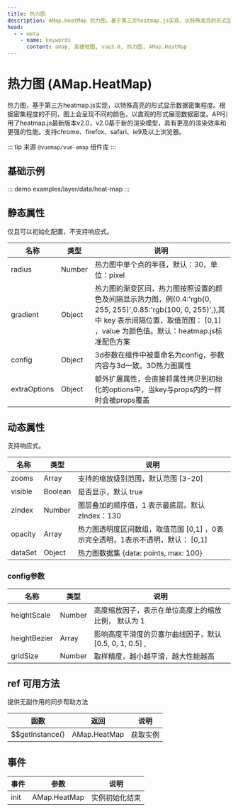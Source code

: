 ```yaml
---
title: 热力图
description: AMap.HeatMap 热力图，基于第三方heatmap.js实现，以特殊高亮的形式显示数据密集程度。根据密集程度的不同，图上会呈现不同的颜色，以直观的形式展现数据密度。API引用了heatmap.js最新版本v2.0，v2.0基于新的渲染模型，具有更高的渲染效率和更强的性能。支持chrome、firefox、safari、ie9及以上浏览器。
head:
  - - meta
    - name: keywords
      content: amap, 高德地图, vue3.0, 热力图, AMap.HeatMap
---
```


# 热力图 (AMap.HeatMap)
热力图，基于第三方heatmap.js实现，以特殊高亮的形式显示数据密集程度。根据密集程度的不同，图上会呈现不同的颜色，以直观的形式展现数据密度。API引用了heatmap.js最新版本v2.0，v2.0基于新的渲染模型，具有更高的渲染效率和更强的性能。支持chrome、firefox、safari、ie9及以上浏览器。

::: tip
来源 ```@vuemap/vue-amap``` 组件库
:::

## 基础示例

::: demo
examples/layer/data/heat-map
:::


## 静态属性
仅且可以初始化配置，不支持响应式。

名称 | 类型 | 说明
---|---|---|
radius  | Number | 热力图中单个点的半径，默认：30，单位：pixel
gradient  | Object | 热力图的渐变区间，热力图按照设置的颜色及间隔显示热力图，例{0.4:'rgb(0, 255, 255)',0.85:'rgb(100, 0, 255)',},其中 key 表示间隔位置，取值范围： [0,1] ，value 为颜色值。默认：heatmap.js标准配色方案
config | Object | 3d参数在组件中被重命名为config，参数内容与3d一致。3D热力图属性
extraOptions | Object | 额外扩展属性，会直接将属性拷贝到初始化的options中，当key与props内的一样时会被props覆盖

## 动态属性
支持响应式。

名称 | 类型      | 说明
---|---------|---|
zooms | Array   | 支持的缩放级别范围，默认范围 [3-20]
visible | Boolean | 是否显示，默认 true
zIndex | Number  | 图层叠加的顺序值，1 表示最底层。默认 zIndex：130
opacity | Array   | 热力图透明度区间数组，取值范围 [0,1] ，0表示完全透明，1表示不透明，默认： [0,1]
dataSet | Object  | 热力图数据集 {data: points, max: 100}

### config参数
名称 | 类型 | 说明
---|---|---|
heightScale | Number | 高度缩放因子，表示在单位高度上的缩放比例， 默认为 1
heightBezier | Array | 影响高度平滑度的贝塞尔曲线因子，默认 [0.5, 0, 1, 0.5] ,
gridSize | Number | 取样精度，越小越平滑，越大性能越高

## ref 可用方法
提供无副作用的同步帮助方法

函数 | 返回 | 说明
---|---|---|
$$getInstance() | AMap.HeatMap | 获取实例

## 事件

事件 | 参数 | 说明
---|---|---|
init | AMap.HeatMap | 实例初始化结束
